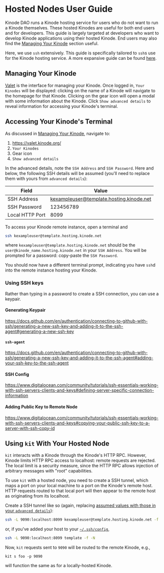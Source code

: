# Hosted Nodes User Guide

Kinode DAO runs a Kinode hosting service for users who do not want to run a Kinode themselves.
These hosted Kinodes are useful for both end users and for developers.
This guide is largely targeted at developers who want to develop Kinode applications using their hosted Kinode.
End users may also find the [Managing Your Kinode](#managing-your-kinode) section useful.

Here, we use `ssh` extensively.
This guide is specifically tailored to `ssh`s use for the Kinode hosting service.
A more expansive guide can be found [here](https://www.digitalocean.com/community/tutorials/ssh-essentials-working-with-ssh-servers-clients-and-keys).

## Managing Your Kinode

[Valet](https://valet.kinode.org/) is the interface for managing your Kinode.
Once logged in, `Your Kinodes` will be displayed: clicking on the name of a Kinode will navigate to the homepage for that Kinode.
Clicking on the gear icon will open a modal with some information about the Kinode.
Click `Show advanced details` to reveal information for accessing your Kinode's terminal.

## Accessing Your Kinode's Terminal

As discussed in [Managing Your Kinode](#managing-your-kinode), navigate to:
1. https://valet.kinode.org/
2. `Your Kinodes`
3. Gear icon
4. `Show advanced details`

In the advanced details, note the `SSH Address` and `SSH Password`.
Here and below, the following SSH details will be assumed (you'll need to replace them with yours from `advanced details`):

Field           | Value
--------------- | -----
SSH Address     | kexampleuser@template.hosting.kinode.net
SSH Password    | 123456789
Local HTTP Port | 8099

To access your Kinode remote instance, open a terminal and
```bash
ssh kexampleuser@template.hosting.kinode.net
```
where `kexampleuser@template.hosting.kinode.net` should be the `user@kinode_name.hosting.kinode.net` in your `SSH Address`.
You will be prompted for a password: copy-paste the `SSH Password`.

You should now have a different terminal prompt, indicating you have `ssh`d into the remote instance hosting your Kinode.

### Using SSH keys

Rather than typing in a password to create a SSH connection, you can use a keypair.

#### Generating Keypair

https://docs.github.com/en/authentication/connecting-to-github-with-ssh/generating-a-new-ssh-key-and-adding-it-to-the-ssh-agent#generating-a-new-ssh-key

#### `ssh-agent`

https://docs.github.com/en/authentication/connecting-to-github-with-ssh/generating-a-new-ssh-key-and-adding-it-to-the-ssh-agent#adding-your-ssh-key-to-the-ssh-agent

#### SSH Config

https://www.digitalocean.com/community/tutorials/ssh-essentials-working-with-ssh-servers-clients-and-keys#defining-server-specific-connection-information

#### Adding Public Key to Remote Node

https://www.digitalocean.com/community/tutorials/ssh-essentials-working-with-ssh-servers-clients-and-keys#copying-your-public-ssh-key-to-a-server-with-ssh-copy-id

## Using `kit` With Your Hosted Node

`kit` interacts with a Kinode through the Kinode's HTTP RPC.
However, Kinode limits HTTP RPC access to localhost: remote requests are rejected.
The local limit is a security measure, since the HTTP RPC allows injection of arbitrary messages with "root" capabilities.

To use `kit` with a hosted node, you need to create a SSH tunnel, which maps a port on your local machine to a port on the Kinode's remote host.
HTTP requests routed to that local port will then appear to the remote host as originating from its localhost.

Create a SSH tunnel like so (again, replacing [assumed values with those in your `advanced details`](#accessing-your-kinodes-terminal)):
```bash
ssh -L 9090:localhost:8099 kexampleuser@template.hosting.kinode.net -f -N
```
or, if you've added your host to your [`~/.ssh/config`](#ssh-config),
```bash
ssh -L 9090:localhost:8099 template -f -N
```

Now, `kit` requests sent to `9090` will be routed to the remote Kinode, e.g.,
```
kit s foo -p 9090
```
will function the same as for a locally-hosted Kinode.
